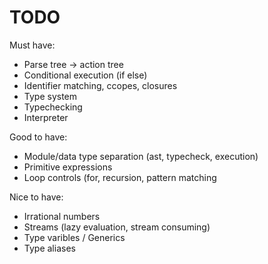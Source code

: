 # TODO

Must have:
- Parse tree -> action tree
- Conditional execution (if else)
- Identifier matching, ccopes, closures
- Type system
- Typechecking
- Interpreter

Good to have:
- Module/data type separation (ast, typecheck, execution)
- Primitive expressions
- Loop controls (for, recursion, pattern matching

Nice to have:
- Irrational numbers
- Streams (lazy evaluation, stream consuming)
- Type varibles / Generics
- Type aliases
